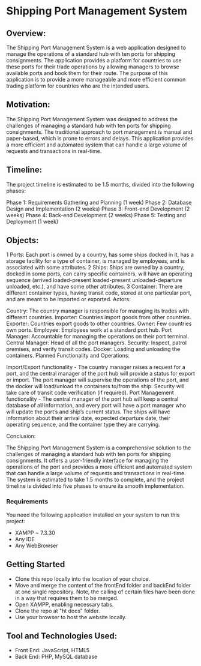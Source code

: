 # Shipping Port Management System

## Overview:

The Shipping Port Management System is a web application designed to manage the operations of a standard hub with ten ports for shipping consignments. The application provides a platform for countries to use these ports for their trade operations by allowing managers to browse available ports and book them for their route. The purpose of this application is to provide a more manageable and more efficient common trading platform for countries who are the intended users.

## Motivation:

The Shipping Port Management System was designed to address the challenges of managing a standard hub with ten ports for shipping consignments. The traditional approach to port management is manual and paper-based, which is prone to errors and delays. This application provides a more efficient and automated system that can handle a large volume of requests and transactions in real-time.

## Timeline:

The project timeline is estimated to be 1.5 months, divided into the following phases:

Phase 1: Requirements Gathering and Planning (1 week)
Phase 2: Database Design and Implementation (2 weeks)
Phase 3: Front-end Development (2 weeks)
Phase 4: Back-end Development (2 weeks)
Phase 5: Testing and Deployment (1 week)

## Objects:

1 Ports: Each port is owned by a country, has some ships docked in it, has a storage facility for a type of container, is managed by employees, and is associated with some attributes.
2 Ships: Ships are owned by a country, docked in some ports, can carry specific containers, will have an operating sequence (arrived loaded-present loaded-present unloaded-departure unloaded, etc.), and have some other attributes.
3 Container: There are different container types, having transit code, stored at one particular port, and are meant to be imported or exported.
Actors:

Country: The country manager is responsible for managing its trades with different countries.
Importer: Countries import goods from other countries.
Exporter: Countries export goods to other countries.
Owner: Few countries own ports.
Employee: Employees work at a standard port hub.
Port Manager: Accountable for managing the operations on their port terminal.
Central Manager: Head of all the port managers.
Security: Inspect, patrol premises, and verify transit codes.
Docker: Loading and unloading the containers.
Planned Functionality and Operations:

Import/Export functionality - The country manager raises a request for a port, and the central manager of the port hub will provide a status for export or import. The port manager will supervise the operations of the port, and the docker will load/unload the containers to/from the ship. Security will take care of transit code verification (if required).
Port Management functionality - The central manager of the port hub will keep a central database of all information, and every port will have a port manager who will update the port’s and ship’s current status. The ships will have information about their arrival date, expected departure date, their operating sequence, and the container type they are carrying.

Conclusion:

The Shipping Port Management System is a comprehensive solution to the challenges of managing a standard hub with ten ports for shipping consignments. It offers a user-friendly interface for managing the operations of the port and provides a more efficient and automated system that can handle a large volume of requests and transactions in real-time. The system is estimated to take 1.5 months to complete, and the project timeline is divided into five phases to ensure its smooth implementation.
### Requirements

You need the following application installed on your system to run this project:

* XAMPP ~  7.3.30
* Any IDE
* Any WebBrowser

## Getting Started

* Clone this repo locally into the location of your choice.
* Move and merge the content of the frontEnd folder and backEnd folder at one single repository. Note, the calling of certain files have been done in a way that  requires them to be merged. 
* Open XAMPP, enabling necessary tabs.
*  Clone the repo at "ht docs" folder.
*   Use your browser to host the website locally.

## Tool and Technologies Used:
* Front End: JavaScript, HTML5
* Back  End: PHP, MySQL database
